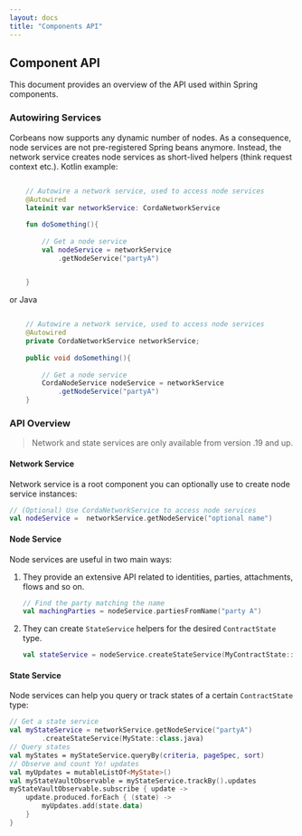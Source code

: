 ```yaml
---
layout: docs
title: "Components API"
---
```


## Component API

This document provides an overview of the API used within Spring components.

### Autowiring Services

Corbeans now supports any dynamic number of nodes. As a consequence, 
node services are not pre-registered Spring beans anymore. 
Instead, the network service creates node services as short-lived 
helpers (think request context etc.). Kotlin example:

```kotlin
    
    // Autowire a network service, used to access node services
    @Autowired
    lateinit var networkService: CordaNetworkService

    fun doSomething(){
        
        // Get a node service
        val nodeService = networkService
            .getNodeService("partyA")    


    }
```

or Java

```java

    // Autowire a network service, used to access node services
    @Autowired
    private CordaNetworkService networkService;
    
    public void doSomething(){
    
        // Get a node service
        CordaNodeService nodeService = networkService
            .getNodeService("partyA") 
    }
```

### API Overview 

> Network and state services are only available from version .19 and up.

#### Network Service

Network service is a root component you can optionally use to 
create node service instances:
 
```kotlin
// (Optional) Use CordaNetworkService to access node services
val nodeService =  networkService.getNodeService("optional name")
```

#### Node Service

Node services are useful in two main ways:

1. They provide an extensive API related to identities, parties, attachments, 
flows and so on.
	```kotlin
	// Find the party matching the name
	val machingParties = nodeService.partiesFromName("party A")
	```
2. They can create `StateService` helpers for the desired 
`ContractState` type. 
	```kotlin
	val stateService = nodeService.createStateService(MyContractState::class.java)
	```
	
#### State Service

Node services can help you query or track states of a 
certain `ContractState` type:

```kotlin
// Get a state service
val myStateService = networkService.getNodeService("partyA")
		.createStateService(MyState::class.java)
// Query states 
val myStates = myStateService.queryBy(criteria, pageSpec, sort)
// Observe and count Yo! updates
val myUpdates = mutableListOf<MyState>()
val myStateVaultObservable = myStateService.trackBy().updates   
myStateVaultObservable.subscribe { update ->
	update.produced.forEach { (state) ->
		myUpdates.add(state.data)
	}
}
```
